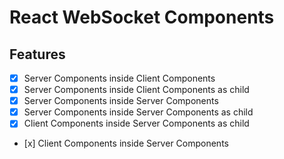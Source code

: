# React WebSocket Components

## Features
- [x] Server Components inside Client Components
- [x] Server Components inside Client Components as child
- [x] Server Components inside Server Components
- [x] Server Components inside Server Components as child
- [x] Client Components inside Server Components as child
- [х] Client Components inside Server Components
